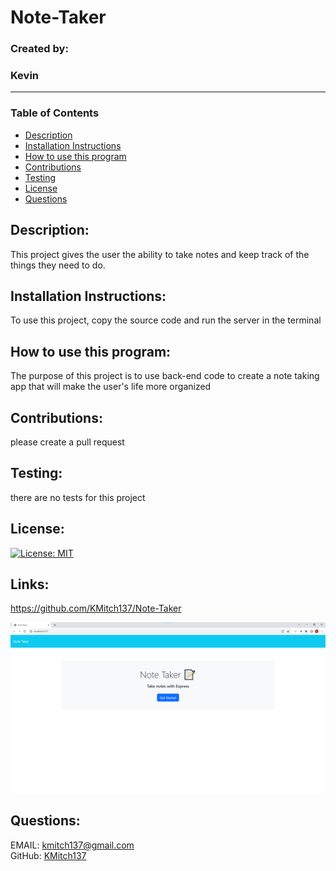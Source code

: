  


# **Note-Taker**  
### Created by:  
### Kevin  
_________________________
### Table of Contents
  - [Description](#description)
  - [Installation Instructions](#installation-instructions)
  - [How to use this program](#how-to-use-this-program)
  - [Contributions](#contributions)
  - [Testing](#testing)
  - [License](#license)
  - [Questions](#questions)



## **Description:**  
This project gives the user the ability to take notes and keep track of the things they need to do.  


## **Installation Instructions:**     
To use this project, copy the source code and run the server in the terminal  
  

## **How to use this program:**  
The purpose of this project is to use back-end code to create a note taking app that will make the user's life more organized  


## **Contributions:**  
please create a pull request  


## **Testing:**  
there are no tests for this project  


## **License:**  
[![License: MIT](https://img.shields.io/badge/License-MIT-yellow.svg)](https://github.com/git/git-scm.com/blob/main/MIT-LICENSE.txt)


## **Links:**  
https://github.com/KMitch137/Note-Taker


![Alt text](image-1.png)



## Questions:  
EMAIL: [kmitch137@gmail.com](mailto:kmitch137@gmail.com)  
GitHub: [KMitch137](https://github.com/KMitch137)
  